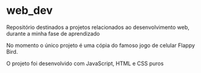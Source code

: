 # web_dev
Repositório destinados a projetos relacionados ao desenvolvimento web, durante a minha fase de aprendizado

No momento o único projeto é uma cópia do famoso jogo de celular Flappy Bird.

O projeto foi desenvolvido com JavaScript, HTML e CSS puros

